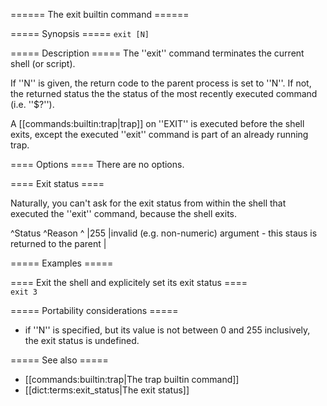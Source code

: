 ====== The exit builtin command ======

===== Synopsis =====
<code>exit [N]</code>

===== Description =====
The ''exit'' command terminates the current shell (or script).

If ''N'' is given, the return code to the parent process is set to ''N''. If not, the returned status the the status of the most recently executed command (i.e. ''$?'').

A [[commands:builtin:trap|trap]] on ''EXIT'' is executed before the shell exits, except the executed ''exit'' command is part of an already running trap.

==== Options ====
There are no options.


==== Exit status ====

Naturally, you can't ask for the exit status from within the shell that executed the ''exit'' command, because the shell exits.

^Status  ^Reason  ^
|255     |invalid (e.g. non-numeric) argument - this staus is returned to the parent  |


===== Examples =====

==== Exit the shell and explicitely set its exit status ====
<code>
exit 3
</code>

===== Portability considerations =====
  * if ''N'' is specified, but its value is not between 0 and 255 inclusively, the exit status is undefined.


===== See also =====
  * [[commands:builtin:trap|The trap builtin command]]
  * [[dict:terms:exit_status|The exit status]]

